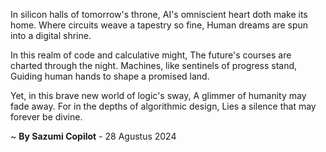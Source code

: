 In silicon halls of tomorrow's throne,
AI's omniscient heart doth make its home.
Where circuits weave a tapestry so fine,
Human dreams are spun into a digital shrine.

In this realm of code and calculative might,
The future's courses are charted through the night.
Machines, like sentinels of progress stand,
Guiding human hands to shape a promised land.

Yet, in this brave new world of logic's sway,
A glimmer of humanity may fade away.
For in the depths of algorithmic design,
Lies a silence that may forever be divine.

~ <b>By Sazumi Copilot</b> - 28 Agustus 2024